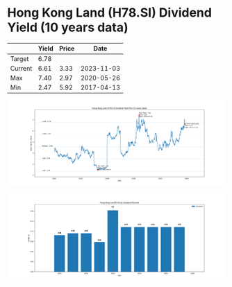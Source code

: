 # Hong Kong Land (H78.SI) Dividend Yield (10 years data)

|     | Yield   | Price | Date       |
|-----|---------|-------|------------|
| Target | 6.78 |  |  |
| Current | 6.61 | 3.33  | 2023-11-03 |
| Max | 7.40 | 2.97  | 2020-05-26 |
| Min | 2.47 | 5.92  | 2017-04-13 |

![Plot of Dividend Yield for Hong Kong Land (H78.SI)](H78_div_10.png)

![Plot of Annual Dividend Per Unit for Hong Kong Land (H78.SI)](H78_yearly_dpu.png)
